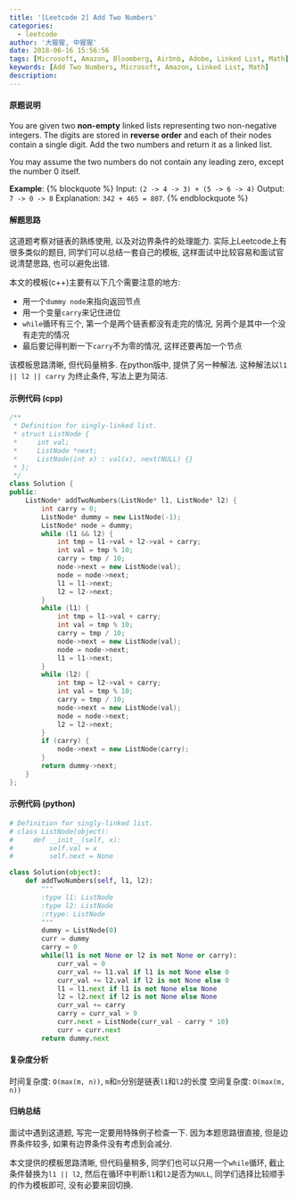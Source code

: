 ```yaml
---
title: '[Leetcode 2] Add Two Numbers'
categories:
  - leetcode
author: '大猩猩, 中猩猩'
date: 2018-06-16 15:56:56
tags: [Microsoft, Amazon, Bloomberg, Airbnb, Adobe, Linked List, Math]
keywords: [Add Two Numbers, Microsoft, Amazon, Linked List, Math]
description:
---
```

#### 原题说明
You are given two **non-empty** linked lists representing two non-negative integers. The digits are stored in **reverse order** and each of their nodes contain a single digit. Add the two numbers and return it as a linked list.

You may assume the two numbers do not contain any leading zero, except the number 0 itself.

**Example**:
{% blockquote %}
Input: `(2 -> 4 -> 3) + (5 -> 6 -> 4)`
Output: `7 -> 0 -> 8`
Explanation: `342 + 465 = 807`.
{% endblockquote %}

#### 解题思路
这道题考察对链表的熟练使用, 以及对边界条件的处理能力. 实际上Leetcode上有很多类似的题目, 同学们可以总结一套自己的模板, 这样面试中比较容易和面试官说清楚思路, 也可以避免出错. 

本文的模板(c++)主要有以下几个需要注意的地方:
- 用一个`dummy node`来指向返回节点
- 用一个变量`carry`来记住进位
- `while`循环有三个, 第一个是两个链表都没有走完的情况, 另两个是其中一个没有走完的情况
- 最后要记得判断一下`carry`不为零的情况, 这样还要再加一个节点

该模板思路清晰, 但代码量稍多. 在python版中, 提供了另一种解法. 这种解法以`l1 || l2 || carry` 为终止条件, 写法上更为简洁.

#### 示例代码 (cpp)
```cpp
/**
 * Definition for singly-linked list.
 * struct ListNode {
 *     int val;
 *     ListNode *next;
 *     ListNode(int x) : val(x), next(NULL) {}
 * };
 */
class Solution {
public:
    ListNode* addTwoNumbers(ListNode* l1, ListNode* l2) {
        int carry = 0;
        ListNode* dummy = new ListNode(-1);
        ListNode* node = dummy;
        while (l1 && l2) {
            int tmp = l1->val + l2->val + carry;
            int val = tmp % 10;
            carry = tmp / 10;
            node->next = new ListNode(val);
            node = node->next;
            l1 = l1->next;
            l2 = l2->next;
        }
        while (l1) {
            int tmp = l1->val + carry;
            int val = tmp % 10;
            carry = tmp / 10;
            node->next = new ListNode(val);
            node = node->next;
            l1 = l1->next;
        }
        while (l2) {
            int tmp = l2->val + carry;
            int val = tmp % 10;
            carry = tmp / 10;
            node->next = new ListNode(val);
            node = node->next;
            l2 = l2->next;
        }
        if (carry) {
            node->next = new ListNode(carry);
        }
        return dummy->next;
    }
};
```

#### 示例代码 (python)
```python
# Definition for singly-linked list.
# class ListNode(object):
#     def __init__(self, x):
#         self.val = x
#         self.next = None

class Solution(object):
    def addTwoNumbers(self, l1, l2):
        """
        :type l1: ListNode
        :type l2: ListNode
        :rtype: ListNode
        """
        dummy = ListNode(0)
        curr = dummy
        carry = 0
        while(l1 is not None or l2 is not None or carry):
            curr_val = 0
            curr_val += l1.val if l1 is not None else 0
            curr_val += l2.val if l2 is not None else 0
            l1 = l1.next if l1 is not None else None
            l2 = l2.next if l2 is not None else None
            curr_val += carry
            carry = curr_val > 9
            curr.next = ListNode(curr_val - carry * 10)
            curr = curr.next
        return dummy.next
```

#### 复杂度分析
时间复杂度: `O(max(m, n))`, `m`和`n`分别是链表`l1`和`l2`的长度
空间复杂度: `O(max(m, n))`

#### 归纳总结
面试中遇到这道题, 写完一定要用特殊例子检查一下. 因为本题思路很直接, 但是边界条件较多, 如果有边界条件没有考虑到会减分.

本文提供的模板思路清晰, 但代码量稍多, 同学们也可以只用一个`while`循环, 截止条件替换为`l1 || l2`, 然后在循环中判断`l1`和`l2`是否为`NULL`, 同学们选择比较顺手的作为模板即可, 没有必要来回切换.
